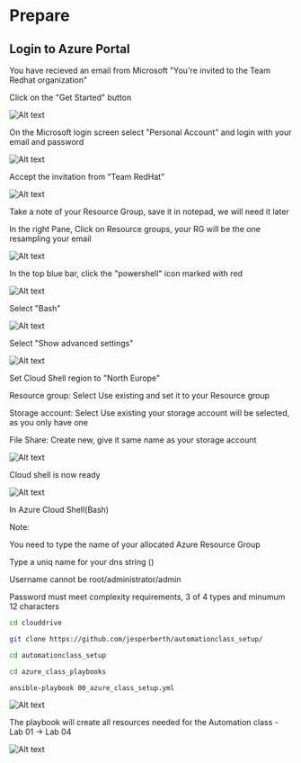 # Prepare

## Login to Azure Portal

You have recieved an email from Microsoft "You're invited to the Team Redhat organization"

Click on the "Get Started" button

![Alt text](pics/01_invite_mail.png?raw=true "Invitation")

On the Microsoft login screen select "Personal Account" and login with your email and password

![Alt text](pics/02_microsoft_login.png?raw=true "Login")

Accept the invitation from "Team RedHat"

![Alt text](pics/03_microsoft_accept.png?raw=true "Accept")

Take a note of your Resource Group, save it in notepad, we will need it later

In the right Pane, Click on Resource groups, your RG will be the one resampling your email

![Alt text](pics/04_resource_group.png?raw=true "Resource Group")

In the top blue bar, click the "powershell" icon marked with red

![Alt text](pics/05_start_cloud_shell.png?raw=true "Cloud Shell")

Select "Bash"

![Alt text](pics/06_start_cloud_shell_bash.png?raw=true "Cloud Shell bash")

Select "Show advanced settings"

![Alt text](pics/07_start_cloud_shell_advanced.png?raw=true "Cloud Shell advanced")

Set Cloud Shell region to "North Europe"

Resource group: Select Use existing and set it to your Resource group

Storage account: Select Use existing your storage account will be selected, as you only have one

File Share: Create new, give it same name as your storage account

![Alt text](pics/08_start_cloud_shell_bash.png?raw=true "Cloud Shell storage")

Cloud shell is now ready

![Alt text](pics/09_start_cloud_shell_ready.png?raw=true "Cloud Shell storage")

In Azure Cloud Shell(Bash)

Note:

You need to type the name of your allocated Azure Resource Group

Type a uniq name for your dns string ()

Username cannot be root/administrator/admin

Password must meet complexity requirements, 3 of 4 types and minumum 12 characters

``` bash
cd clouddrive

git clone https://github.com/jesperberth/automationclass_setup/

cd automationclass_setup

cd azure_class_playbooks

ansible-playbook 00_azure_class_setup.yml
```

![Alt text](pics/10_git_pull.png?raw=true "Git Pull - ansible-playbook")

The playbook will create all resources needed for the Automation class - Lab 01 -> Lab 04

![Alt text](pics/11_lab_ready.png?raw=true "Labs are ready")
